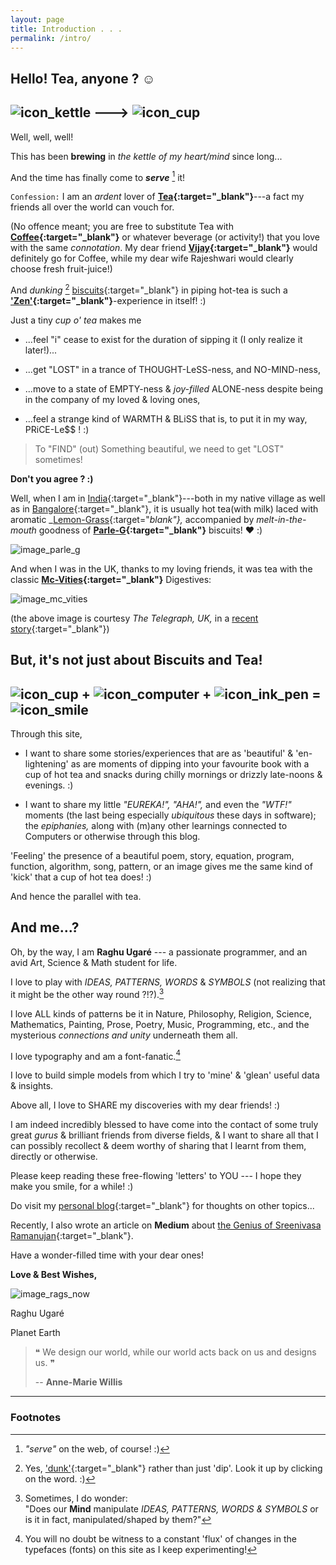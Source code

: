 ```yaml
---
layout: page
title: Introduction . . .
permalink: /intro/
---
```


## Hello! Tea, anyone ? &#9786;

## ![icon_kettle]({{site.url}}/assets/icons/rags_icon_128_by_128_kettle.png) ---> ![icon_cup]({{site.url}}/assets/icons/rags_icon_128_by_128_cup.png)

Well, well, well!

This has been **brewing** in _the kettle of my heart/mind_ since long...


And the time has finally come to _**serve**_ [^1] it!

[^1]: _"serve"_ on the web, of course! :)

`Confession:` I am an _ardent_ lover of **[Tea][link_tea]{:target="_blank"}**---a fact my friends all over the world can vouch for.

(No offence meant; you are free to substitute Tea with **[Coffee][link_coffee]{:target="_blank"}** or whatever beverage (or activity!) that you love with the same _connotation_. My dear friend **[Vijay][link_vijay]{:target="_blank"}** would definitely go for Coffee, while my dear wife Rajeshwari would clearly choose fresh fruit-juice!)

And _dunking_ [^2] [biscuits][link_biscuit]{:target="_blank"} in piping hot-tea is such a **['Zen'][link_zen]{:target="_blank"}**-experience in itself! :)

[^2]: Yes, ['dunk'][link_dunk_meaning]{:target="_blank"} rather than just 'dip'. Look it up by clicking on the word. :)

Just a tiny _cup o' tea_ makes me

+ ...feel "i" cease to exist for the duration of sipping it (I only realize it later!)...

+ ...get "LOST" in a trance of THOUGHT-LeSS-ness, and NO-MIND-ness,

+ ...move to a state of EMPTY-ness & _joy-filled_ ALONE-ness despite being in the company of my loved & loving ones,

+ ...feel a strange kind of WARMTH & BLiSS that is, to put it in my way, PRiCE-Le$$ ! :)

> To "FIND" (out) Something beautiful, we need to get "LOST" sometimes!

**Don't you agree ? :)**

Well, when I am in [India][link_India]{:target="_blank"}---both in my native village as well as in [Bangalore][link_bangalore]{:target="_blank"}, it is usually hot tea(with milk) laced with aromatic _[Lemon-Grass][link_lemon_grass]{:target="_blank"},_ accompanied by _melt-in-the-mouth_ goodness of **[Parle-G][link_parle_g]{:target="_blank"}** biscuits! &hearts; :)

![image_parle_g]({{site.url}}/assets/images/parle_g_in_tea.jpg)

And when I was in the UK, thanks to my loving friends, it was tea with the classic **[Mc-Vities][link_mc_vities]{:target="_blank"}** Digestives:

![image_mc_vities]({{site.url}}/assets/images/mc_vities_in_tea.jpg)

(the above image is courtesy _The Telegraph, UK,_ in a [recent story][link_telegraph_uk_biscuits]{:target="_blank"})

## But, it's not just about Biscuits and Tea!

## ![icon_cup]({{site.url}}/assets/icons/rags_icon_128_by_128_cup.png) + ![icon_computer]({{site.url}}/assets/icons/rags_icon_128_by_128_computer.png) + ![icon_ink_pen]({{site.url}}/assets/icons/rags_icon_128_by_128_ink_pen.png) = ![icon_smile]({{site.url}}/assets/icons/rags_icon_128_by_128_smile.png)

Through this site,

+ I want to share some stories/experiences that are as 'beautiful' & 'en-lightening' as are moments of dipping into your favourite book with a cup of hot tea and snacks during chilly mornings or drizzly late-noons & evenings. :)

+ I want to share my little _"EUREKA!", "AHA!",_ and even the _"WTF!"_ moments (the last being especially _ubiquitous_ these days in software); the _epiphanies,_ along with (m)any other learnings connected to Computers or otherwise through this blog.

'Feeling' the presence of a beautiful poem, story, equation, program, function, algorithm, song, pattern, or an image gives me the same kind of 'kick' that a cup of hot tea does! :)

And hence the parallel with tea.

## And me...?

Oh, by the way, I am **Raghu Ugaré** --- a passionate programmer, and an avid Art, Science & Math student for life.

I love to play with _IDEAS, PATTERNS, WORDS_ & _SYMBOLS_ (not realizing that it might be the other way round ?!?).[^3]

[^3]: Sometimes, I do wonder: <br/> "Does our **Mind** manipulate _IDEAS, PATTERNS, WORDS & SYMBOLS_ or is it in fact, manipulated/shaped by them?"

I love ALL kinds of patterns be it in Nature, Philosophy, Religion, Science, Mathematics, Painting, Prose, Poetry, Music, Programming, etc., and the mysterious _connections and unity_ underneath them all.

I love typography and am a font-fanatic.[^4]

[^4]: You will no doubt be witness to a constant 'flux' of changes in the typefaces (fonts) on this site as I keep experimenting!

I love to build simple models from which I try to 'mine' & 'glean' useful data & insights.

Above all, I love to SHARE my discoveries with my dear friends! :)

I am indeed incredibly blessed to have come into the contact of some truly great _gurus_ & brilliant friends from diverse fields, & I want to share all that I can possibly recollect & deem worthy of sharing that I learnt from them, directly or otherwise.

Please keep reading these free-flowing 'letters' to YOU --- I hope they make you smile, for a while! :)

Do visit my [personal blog][link_personal_blog]{:target="_blank"} for thoughts on other topics...

Recently, I also wrote an article on **Medium** about [the Genius of Sreenivasa Ramanujan][link_medium_story_ramanujan]{:target="_blank"}.

Have a wonder-filled time with your dear ones!

**Love & Best Wishes,**

![image_rags_now]({{site.url}}/assets/images/rags_now_small.png)

Raghu Ugaré

Planet Earth


> &#10077; We design our world, while our world acts back on us and designs us. &#10078;
>
> -- **Anne-Marie Willis**
>

---

### Footnotes

[link_medium]: http://medium.com
[link_vijay]: http://vijayanant.github.io
[link_medium_story_ramanujan]: http://bit.ly/1DlRi5m
[link_personal_blog]: http://bit.ly/1yHVaKV
[link_telegraph_uk_biscuits]: http://www.telegraph.co.uk/travel/3087838/Tea-and-biscuits-for-everyone-arriving-in-Britain.html
[link_parle_g]: http://en.wikipedia.org/wiki/Parle-G
[link_mc_vities]: http://en.wikipedia.org/wiki/McVitie%27s
[link_dunk_meaning]: http://www.thefreedictionary.com/dunk
[link_zen]: http://en.wikipedia.org/wiki/Zen
[link_India]: http://en.wikipedia.org/wiki/India
[link_bangalore]: http://en.wikipedia.org/wiki/Bangalore
[link_tea]: http://en.wikipedia.org/wiki/Tea
[link_coffee]: http://en.wikipedia.org/wiki/Coffee
[link_biscuit]: http://en.wikipedia.org/wiki/Biscuit
[link_lemon_grass]: http://en.wikipedia.org/wiki/Cymbopogon
